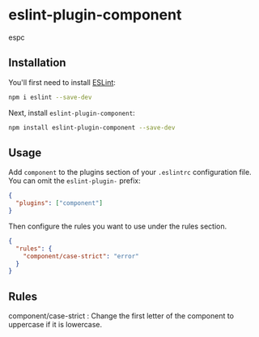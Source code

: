 # eslint-plugin-component

espc

## Installation

You'll first need to install [ESLint](https://eslint.org/):

```sh
npm i eslint --save-dev
```

Next, install `eslint-plugin-component`:

```sh
npm install eslint-plugin-component --save-dev
```

## Usage

Add `component` to the plugins section of your `.eslintrc` configuration file. You can omit the `eslint-plugin-` prefix:

```json
{
  "plugins": ["component"]
}
```

Then configure the rules you want to use under the rules section.

```json
{
  "rules": {
    "component/case-strict": "error"
  }
}
```

## Rules

<!-- begin auto-generated rules list -->

component/case-strict : Change the first letter of the component to uppercase if it is lowercase.

<!-- end auto-generated rules list -->
